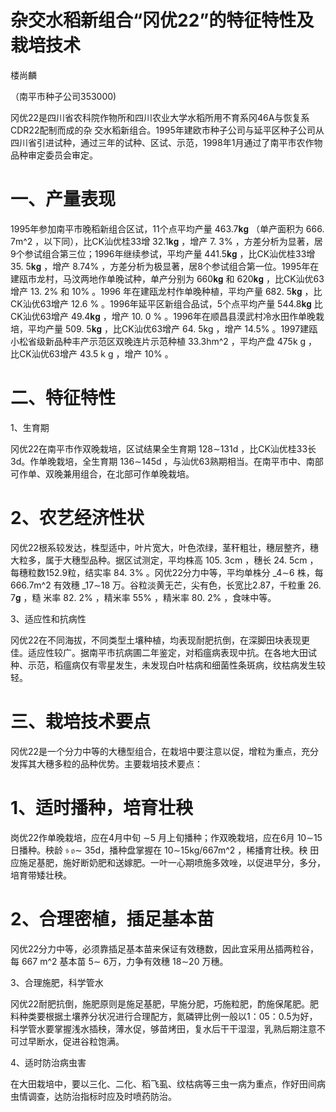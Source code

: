 # 杂交水稻新组合“冈优22”的特征特性及栽培技术

楼尚麟

（南平市种子公司353000)

冈优22是四川省农科院作物所和四川农业大学水稻所用不育系冈46A与恢复系CDR22配制而成的杂 交水稻新组合。1995年建欧市种子公司与延平区种子公司从四川省引进试种，通过三年的试种、区试、示范，1998年1月通过了南平市农作物品种审定委员会审定。

# 一、产量表现

1995年参加南平市晚稻新组合区试，11个点平均产量 463.7𝐤𝐠 （单产面积为 666. 7m^2 ，以下同），比CK汕优桂33增 32.1𝐤𝐠 ，增产 7. 3% ，方差分析为显著，居9个参试组合第三位；1996年继续参试，平均产量 441.5𝐤𝐠 ，比CK汕优桂33增 35. 5𝐤𝐠 ，增产 8.74% ，方差分析为极显著，居8个参试组合第一位。1995年在建瓯市龙村，马汶两地作单晚试种，单产分别为 660𝐤𝐠 和 620𝐤𝐠 ，比CK汕优63增产 13. 2% 和 10% 。1996 年在建瓯龙村作单晚种植，平均产量 682. 5𝐤𝐠 ，比CK汕优63增产 12.6 % 。1996年延平区新组合品试，5个点平均产量 544.8𝐤𝐠 比CK汕优63增产 49.4𝐤𝐠 ，增产  10. 0 % 。1996年在顺昌县漠武村冷水田作单晚栽培，平均产量 509. 5𝐤𝐠 ，比CK汕优63增产 64. 5kg ，增产  14.5% 。1997建瓯小松省级新品种丰产示范区双晚连片示范种植 33.3hm^2 ，平均产盘 475k g ，比CK汕优63增产 43.5 k g ，增产 10% 。

# 二、特征特性

1、生育期

冈优22在南平市作双晚栽培，区试结果全生育期 128∼131d ，比CK汕优桂33长3d。作单晚栽培，全生育期 136∼145d ，与汕优63熟期相当。在南平市中、南部可作单、双晚兼用组合，在北部可作单晚栽培。

# 2、农艺经济性状

冈优22根系较发达，株型适中，叶片宽大，叶色浓绿，茎秆粗壮，穗层整齐，穗大粒多，属于大穗型品种。据区试测定，平均株高 105. 3cm ，穗长 24. 5cm ，每穗粒数152.9粒，结实率 84. 3% 。冈优22分力中等，平均单株分 _4∼6 株，每 666.7m^2 有效穗 _17∼18 万。谷粒淡黄无芒，尖有色，长宽比2.87，千粒重 26. 7𝐠 ，糙 米率 82. 2% ，精米率 55% ，精米率 80. 2% ，食味中等。

3、适应性和抗病性

冈优22在不同海拔，不同类型土壤种植，均表现耐肥抗倒，在深脚田块表现更佳。适应性较广。据南平市抗病圃二年鉴定，对稻瘟病表现中抗。在各地大田试种、示范，稻瘟病仅有零星发生，未发现白叶枯病和细菌性条斑病，纹枯病发生较轻。

# 三、栽培技术要点

冈优22是一个分力中等的大穗型组合，在栽培中要注意以促，增粒为重点，充分发挥其大穗多粒的品种优势。主要栽培技术要点：

# 1、适时播种，培育壮秧

岗优22作单晚栽培，应在4月中旬 ∼5 月上旬播种；作双晚栽培，应在6月 10∼15 日播种。秧龄 𝔰 𝔬∼ 35d，播种盘掌握在 10∼15kg/667m^2 ，稀播育壮秧。秧 田应施足基肥，施好断奶肥和送嫁肥。一叶一心期喷施多效唑，以促进早分，多分，培育带矮壮秧。

# 2、合理密植，插足基本苗

冈优22分力中等，必须靠插足基本苗来保证有效穗数，因此宜采用丛插两粒谷，每 667 m^2 基本苗 5∼ 6万，力争有效穗 18∼20 万穗。

3、合理施肥，科学管水

冈优22耐肥抗倒，施肥原则是施足基肥，早施分肥，巧施粒肥，酌施保尾肥。肥料种类要根据土壤养分状况进行合理配方，氮磷钾比例一般以1：05：0.5为好，科学管水要掌握浅水插秧，薄水促，够苗烤田，复水后干干湿湿，乳熟后期注意不可过早断水，促进谷粒饱满。

4、适时防治病虫害

在大田栽培中，要以三化、二化、稻飞虱、纹枯病等三虫一病为重点，作好田间病虫情调查，达防治指标时应及时喷药防治。